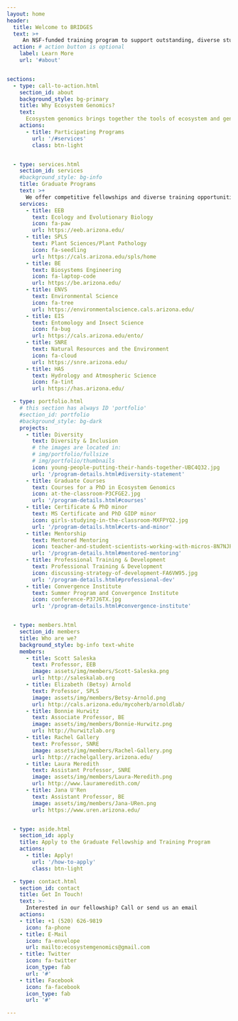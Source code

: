```yaml
---
layout: home
header:
  title: Welcome to BRIDGES
  text: >+
     An NSF-funded training program to support outstanding, diverse students in pursuing graduate degrees (MS, PhD) in ecosystem genomics. We offer fellowships for students to pursue their research in a program enriched by professional training, internships, a certificate and a minor, and mentorship opportunities.
  action: # action button is optional
    label: Learn More
    url: '#about'


sections:
  - type: call-to-action.html
    section_id: about
    background_style: bg-primary
    title: Why Ecosystem Genomics?
    text: 
      Ecosystem genomics brings together the tools of ecosystem and genomic sciences to understand how processes encoded for in genes scale to the ecosystem scale. By scaling from the gene to ecosystem scale we can understand how wild and agricultural systems function and respond to change.
    actions:
      - title: Participating Programs
        url: '/#services'
        class: btn-light


  - type: services.html
    section_id: services 
    #background_style: bg-info
    title: Graduate Programs 
    text: >+
      We offer competitive fellowships and diverse training opportunities for incoming MS and PhD students applying to seven graduate programs on the UArizona campus
    services:
      - title: EEB 
        text: Ecology and Evolutionary Biology 
        icon: fa-paw
        url: https://eeb.arizona.edu/ 
      - title: SPLS
        text: Plant Sciences/Plant Pathology 
        icon: fa-seedling
        url: https://cals.arizona.edu/spls/home
      - title: BE 
        text: Biosystems Engineering 
        icon: fa-laptop-code
        url: https://be.arizona.edu/
      - title: ENVS 
        text: Environmental Science 
        icon: fa-tree
        url: https://environmentalscience.cals.arizona.edu/
      - title: EIS 
        text: Entomology and Insect Science 
        icon: fa-bug
        url: https://cals.arizona.edu/ento/
      - title: SNRE 
        text: Natural Resources and the Environment 
        icon: fa-cloud
        url: https://snre.arizona.edu/
      - title: HAS 
        text: Hydrology and Atmospheric Science 
        icon: fa-tint
        url: https://has.arizona.edu/

  - type: portfolio.html
    # this section has always ID 'portfolio'
    #section_id: portfolio 
    #background_style: bg-dark
    projects:
      - title: Diversity 
        text: Diversity & Inclusion 
        # the images are located in:
        # img/portfolio/fullsize
        # img/portfolio/thumbnails
        icon: young-people-putting-their-hands-together-UBC4Q32.jpg
        url: '/program-details.html#diversity-statement'
      - title: Graduate Courses 
        text: Courses for a PhD in Ecosystem Genomics  
        icon: at-the-classroom-P3CFGE2.jpg
        url: '/program-details.html#courses'
      - title: Certificate & PhD minor 
        text: MS Certificate and PhD GIDP minor 
        icon: girls-studying-in-the-classroom-MXFPYQ2.jpg
        url: '/program-details.html#certs-and-minor'
      - title: Mentorship
        text: Mentored Mentoring
        icon: teacher-and-student-scientists-working-with-micros-8N7NJPR.jpg
        url: '/program-details.html#mentored-mentoring'
      - title: Professional Training & Development
        text: Professional Training & Development
        icon: discussing-strategy-of-development-FA6VW95.jpg
        url: '/program-details.html#professional-dev'
      - title: Convergence Institute 
        text: Summer Program and Convergence Institute 
        icon: conference-P37J6TX.jpg
        url: '/program-details.html#convergence-institute'


  - type: members.html
    section_id: members 
    title: Who are we? 
    background_style: bg-info text-white
    members:
      - title: Scott Saleska
        text: Professor, EEB 
        image: assets/img/members/Scott-Saleska.png
        url: http://saleskalab.org
      - title: Elizabeth (Betsy) Arnold
        text: Professor, SPLS 
        image: assets/img/members/Betsy-Arnold.png
        url: http://cals.arizona.edu/mycoherb/arnoldlab/ 
      - title: Bonnie Hurwitz
        text: Associate Professor, BE 
        image: assets/img/members/Bonnie-Hurwitz.png
        url: http://hurwitzlab.org
      - title: Rachel Gallery
        text: Professor, SNRE 
        image: assets/img/members/Rachel-Gallery.png
        url: http://rachelgallery.arizona.edu/ 
      - title: Laura Meredith
        text: Assistant Professor, SNRE 
        image: assets/img/members/Laura-Meredith.png
        url: http://www.laurameredith.com/ 
      - title: Jana U'Ren
        text: Assistant Professor, BE 
        image: assets/img/members/Jana-URen.png
        url: https://www.uren.arizona.edu/ 


  - type: aside.html
    section_id: apply 
    title: Apply to the Graduate Fellowship and Training Program 
    actions:
      - title: Apply!
        url: '/how-to-apply' 
        class: btn-light

  - type: contact.html
    section_id: contact
    title: Get In Touch!
    text: >-
      Interested in our fellowship? Call or send us an email
    actions:
    - title: +1 (520) 626-9819
      icon: fa-phone
    - title: E-Mail
      icon: fa-envelope
      url: mailto:ecosystemgenomics@gmail.com
    - title: Twitter
      icon: fa-twitter
      icon_type: fab
      url: '#'
    - title: Facebook
      icon: fa-facebook
      icon_type: fab
      url: '#'

---
```

